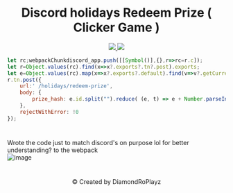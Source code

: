 <h1 align="center">Discord holidays Redeem Prize ( Clicker Game )</h1>
<p align="center">
  <a href="#">
<!--     <img src="https://hits.seeyoufarm.com/api/count/incr/badge.svg?url=https%3A%2F%2Fgithub.com%2FDiamondRoPlayz%2FDiscord-Prizer&title_bg=%232D2D2D&count_bg=%2300CC69&icon=github.svg&icon_color=%23E7E7E7&title=Views%20%28Day%20%2F%20All%29&edge_flat=false"/> -->
<!--         Last views got taken down -->
<!--         Views start as of April 2025 -->
        <img src="https://badges.strrl.dev/visits/DiamondRoPlayz/Discord-Prizer?style=flat&labelColor=333333&logoColor=E7E7E7&label=Views&logo=github" />
  </a>
  <a href="#">
    <img src="https://img.shields.io/github/stars/DiamondRoPlayz/Discord-Prizer?labelColor=333333&logoColor=E7E7E7&color=EEAA00&label=Stars&logo=github"/>
  </a>
</p>

```js
let rc;webpackChunkdiscord_app.push([[Symbol()],{},r=>rc=r.c]);
let r=Object.values(rc).find(x=>x?.exports?.tn?.post).exports;
let e=Object.values(rc).map(x=>x?.exports?.default).find(v=>v?.getCurrentUser).getCurrentUser();
r.tn.post({
    url:' /holidays/redeem-prize',
    body: {
        prize_hash: e.id.split("").reduce( (e, t) => e + Number.parseInt(t), 0)
    },
    rejectWithError: !0
});
```
#
Wrote the code just to match discord's on purpose lol for better understanding? to the webpack
<br>
![image](https://github.com/user-attachments/assets/49769a3a-d349-4717-99b3-a9e5d09ea5b4)
#
<p align="center">
&#169 Created by DiamondRoPlayz
</p>
